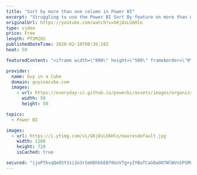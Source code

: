 ```yaml
---
title: "Sort by more than one column in Power BI"
excerpt: "Struggling to use the Power BI Sort By feature on more than one column? Patrick has a trick for you to get it to work.  📢 Become a member: https://guyinacu.be/membership   *******************  Want to take your Power BI skills to the next level? We have training courses available to help you with your"
originalUrl: https://youtube.com/watch?v=GKj8sLG6Hlo
type: video
price: Free
length: PT3M28S
publishedDateTime: 2020-02-10T00:36:28Z
heat: 50

featuredContent: "<iframe width=\"800\" height=\"500\" frameborder=\"0\" src=\"https://www.youtube.com/embed/GKj8sLG6Hlo\" allow=\"accelerometer; autoplay; encrypted-media; gyroscope; picture-in-picture\" allowfullscreen></iframe>"

provider:
  name: Guy in a Cube
  domain: guyinacube.com
  images:
    - url: https://everyday-cc.github.io/powerbi/assets/images/organizations/guyinacube.com-50x50.jpg
      width: 50
      height: 50

topics:
  - Power BI

images:
  - url: https://i.ytimg.com/vi/GKj8sLG6Hlo/maxresdefault.jpg
    width: 1280
    height: 720
    isCached: true

secured: "ijoPTkxqQe85Y1si2o3rSeHDhbbEB70GnVTg+yIYBaTCaG0a007WlWVnSPSMQsXHAuty6Qz0pjxFIVsDdKbIfE/BSusD7lJ1sXKEY6Iv6yfQw9CSBjNPOXQkM9A+BiiMNZagtgWrHcsCqrzxiol4nNzbKdTM2i3Mps/ZdT1yWnchX0Xq86k7ATTiW5z4F/496oT9dEMYhM2FW1fs2fdA99JbdT8jfKFZFRPa1+xA5mIQSaS9BXuLHiMWoLW7D/Y/SsiaToJs+ZWMj3MNz8d0NJDvWS6f9fcxtC7TQvNNjDTtFUxjJZiGMzuhlVGD7Zj05YJfT+yX9kNWjHbQhXi9Z5wNhxn9Dfk+elOMQa2MPJT16npLByNVfHzaVmdCYwuatJeOTjqjsNx8qJLELvhH5bXjhaXoR5Oh1iMOJbUQR5k=;PsAFIbKbKl2CkuC1Zgg0Ng=="
---
```


